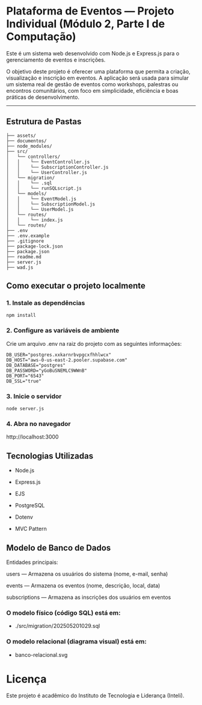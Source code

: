 # Plataforma de Eventos — Projeto Individual (Módulo 2, Parte I de Computação)

Este é um sistema web desenvolvido com Node.js e Express.js para o gerenciamento de eventos e inscrições.

O objetivo deste projeto é oferecer uma plataforma que permita a criação, visualização e inscrição em eventos. A aplicação será usada para simular um sistema real de gestão de eventos como workshops, palestras ou encontros comunitários, com foco em simplicidade, eficiência e boas práticas de desenvolvimento.

---

## Estrutura de Pastas

```plataforma-eventos/
├── assets/
├── documentos/
├── node_modules/
├── src/
│   └── controllers/
│   │    └── EventController.js
│   │    └── SubscriptionController.js
│   │    └── UserController.js
│   └── migration/
│   │    └── .sql
│   │    └── runSQLscript.js
│   └── models/
│   │    └── EventModel.js
│   │    └── SubscriptionModel.js
│   │    └── UserModel.js
│   └── routes/
│   │    └── index.js
│   └── routes/
├── .env
├── .env.example
├── .gitignore
├── package-lock.json
├── package.json
├── readme.md
├── server.js
├── wad.js

```

## Como executar o projeto localmente

### 1. Instale as dependências

```
npm install
```

### 2. Configure as variáveis de ambiente

Crie um arquivo .env na raiz do projeto com as seguintes informações:

```
DB_USER="postgres.xxkarnrbvpgcxfhhlwcx"
DB_HOST="aws-0-us-east-2.pooler.supabase.com"
DB_DATABASE="postgres"
DB_PASSWORD="yGoBuSNEMLC9WWnB"
DB_PORT="6543"
DB_SSL="true"
```

### 3. Inicie o servidor

```
node server.js
```

### 4. Abra no navegador

http://localhost:3000

## Tecnologias Utilizadas

- Node.js

- Express.js

- EJS

- PostgreSQL

- Dotenv

- MVC Pattern

## Modelo de Banco de Dados

Entidades principais:

users — Armazena os usuários do sistema (nome, e-mail, senha)

events — Armazena os eventos (nome, descrição, local, data)

subscriptions — Armazena as inscrições dos usuários em eventos

### O modelo físico (código SQL) está em:

- ./src/migration/202505201029.sql

### O modelo relacional (diagrama visual) está em:

- banco-relacional.svg

# Licença

Este projeto é acadêmico do Instituto de Tecnologia e Liderança (Inteli).
